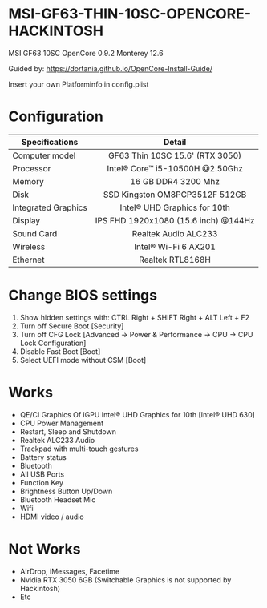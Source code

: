 # MSI-GF63-THIN-10SC-OPENCORE-HACKINTOSH

MSI GF63 10SC OpenCore 0.9.2 Monterey 12.6

Guided by: https://dortania.github.io/OpenCore-Install-Guide/

Insert your own Platforminfo in config.plist

# Configuration


| Specifications      | Detail        |
| ------------- |:-------------:|
| Computer model    | GF63 Thin 10SC 15.6' (RTX 3050) |
| Processor      |  Intel® Core™ i5-10500H @2.50Ghz      |
| Memory | 16 GB DDR4 3200 Mhz     |
|    Disk   |    SSD Kingston OM8PCP3512F 512GB     |
| Integrated Graphics | Intel® UHD Graphics for 10th |
| Display  | IPS FHD 1920x1080 (15.6 inch) @144Hz |
| Sound Card     | Realtek Audio ALC233   |
| Wireless | Intel® Wi-Fi 6 AX201      |
| Ethernet | Realtek RTL8168H     |



# Change BIOS settings

1. Show hidden settings with: CTRL Right + SHIFT Right + ALT Left + F2
2. Turn off Secure Boot [Security]
3. Turn off CFG Lock [Advanced -> Power & Performance -> CPU -> CPU Lock Configuration]
4. Disable Fast Boot [Boot]
5. Select UEFI mode without CSM [Boot]

# Works


+ QE/CI Graphics Of iGPU Intel® UHD Graphics for 10th [Intel® UHD 630]
+ CPU Power Management
+ Restart, Sleep and Shutdown
+ Realtek ALC233 Audio
+ Trackpad with multi-touch gestures
+ Battery status
+ Bluetooth
+ All USB Ports
+ Function Key
+ Brightness Button Up/Down
+ Bluetooth Headset Mic
+ Wifi
+ HDMI video / audio


# Not Works

+ AirDrop, iMessages, Facetime
+ Nvidia RTX 3050 6GB (Switchable Graphics is not supported by Hackintosh)
+ Etc
